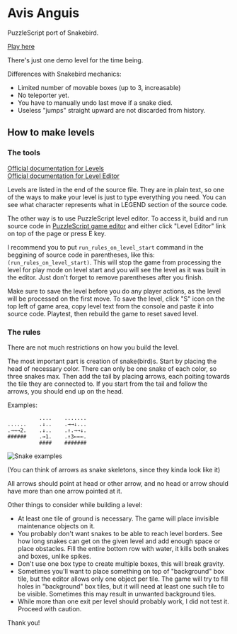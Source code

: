 # Avis Anguis
PuzzleScript port of Snakebird.

[Play here](http://terzalo.com/avis-anguis/ "Play Avis Anguis")

There's just one demo level for the time being.

Differences with Snakebird mechanics:

- Limited number of movable boxes (up to 3, increasable)
- No teleporter yet.
- You have to manually undo last move if a snake died.
- Useless "jumps" straight upward are not discarded from history.

## How to make levels

### The tools

[Official documentation for Levels](http://www.puzzlescript.net/Documentation/levels.html)  
[Official documentation for Level Editor](http://www.puzzlescript.net/Documentation/leveleditor.html)

Levels are listed in the end of the source file. They are in plain text, so one of the ways to make your level is just to type everything you need. You can see what character represents what in LEGEND section of the source code.

The other way is to use PuzzleScript level editor. To access it, build and run source code in [PuzzleScript game editor](http://www.puzzlescript.net/editor.html) and either click "Level Editor" link on top of the page or press E key.

I recommend you to put `run_rules_on_level_start` command in the beggining of source code in parentheses, like this: `(run_rules_on_level_start)`. This will stop the game from processing the level for play mode on level start and you will see the level as it was built in the editor. Just don't forget to remove parentheses after you finish.

Make sure to save the level before you do any player actions, as the level will be processed on the first move. To save the level, click "S" icon on the top left of game area, copy level text from the console and paste it into source code. Playtest, then rebuild the game to reset saved level.

### The rules

There are not much restrictions on how you build the level.

The most important part is creation of snake(bird)s. Start by placing the head of necessary color. There can only be one snake of each color, so three snakes max. Then add the tail by placing arrows, each poiting towards the tile they are connected to. If you start from the tail and follow the arrows, you should end up on the head.

Examples:

              ....    .......
    ......    .↓..    .→→↓...
    .→→→2.    .↓..    .↑.→→↓.
    ######    .→1.    .↑3←←←.
              ####    #######
              
![Snake examples](http://i.imgur.com/C3xPOAR.png)

(You can think of arrows as snake skeletons, since they kinda look like it)

All arrows should point at head or other arrow, and no head or arrow should have more than one arrow pointed at it.

Other things to consider while building a level:

- At least one tile of ground is necessary. The game will place invisible maintenance objects on it.
- You probably don't want snakes to be able to reach level borders. See how long snakes can get on the given level and add enough space or place obstacles. Fill the entire bottom row with water, it kills both snakes and boxes, unlike spikes.
- Don't use one box type to create multiple boxes, this will break gravity.
- Sometimes you'll want to place something on top of "background" box tile, but the editor allows only one object per tile. The game will try to fill holes in "background" box tiles, but it will need at least one such tile to be visible. Sometimes this may result in unwanted background tiles.
- While more than one exit per level should probably work, I did not test it. Proceed with caution.

Thank you!
